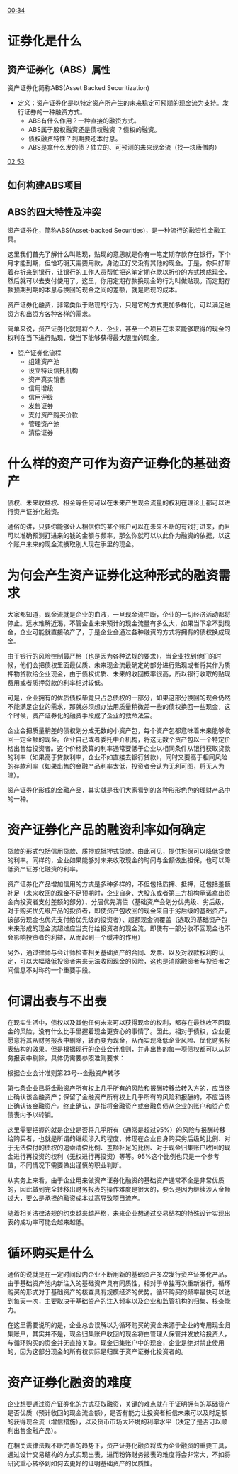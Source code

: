 [00:34](https://www.bilibili.com/video/BV1xx411H72G?from=search&seid=14119248750725028077&spm_id_from=333.337.0.0#t=34.255752)
# 证券化是什么
## 资产证券化（ABS）属性
资产证券化简称ABS(Asset Backed Securitization)

- 定义：资产证券化是以特定资产所产生的未来稳定可预期的现金流为支持。发行证券的一种融资方式。
	- ABS有什么作用？一种直接的融资方式。
	- ABS属于股权融资还是债权融资 ？债权的融资。
	- 债权融资特性？到期要还本付息。
	- ABS是拿什么发的债？独立的、可预测的未来现金流（找一块唐僧肉）

[02:53](https://www.bilibili.com/video/BV1xx411H72G?from=search&seid=14119248750725028077&spm_id_from=333.337.0.0#t=173.961031)

## 如何构建ABS项目
## ABS的四大特性及冲突


资产证券化，简称ABS(Asset-backed Securities)，是一种流行的融资性金融工具。

这里我们首先了解什么叫贴现，贴现的意思就是你有一笔定期存款存在银行，下个月才能到期，但恰巧明天需要用款，身边正好又没有其他的现金。于是，你只好带着存折来到银行，让银行的工作人员帮忙把这笔定期存款以折价的方式换成现金，然后就可以去支付使用了。这里，你用定期存款换现金的行为叫做贴现。而定期存款预期到期的本息与换回的现金之间的差额，就是贴现的成本。

资产证券化融资，非常类似于贴现的行为，只是它的方式更加多样化，可以满足融资方和出资方各种各样的需求。

简单来说，资产证券化就是将个人、企业，甚至一个项目在未来能够取得的现金的权利在当下进行贴现，使当下能够获得最大限度的现金。

- 资产证券化流程
	- 组建资产池
	- 设立特设信托机构
	- 资产真实销售
	- 信用增级
	- 信用评级
	- 发售证券
	- 支付资产购买价款
	- 管理资产池
	- 清偿证券

# 什么样的资产可作为资产证券化的基础资产

债权、未来收益权、租金等任何可以在未来产生现金流量的权利在理论上都可以进行资产证券化融资。

通俗的讲，只要你能够让人相信你的某个账户可以在未来不断的有钱打进来，而且可以准确预测打进来的钱的金额与频率，那么你就可以以此作为融资的依据，以这个账户未来的现金流换取别人现在手里的现金。

# 为何会产生资产证券化这种形式的融资需求

大家都知道，现金流就是企业的血液，一旦现金流中断，企业的一切经济活动都将停止。远水难解近渴，不管企业未来预计的现金流量有多么大，如果当下拿不到现金，企业可能就直接破产了，于是企业会通过各种融资的方式将拥有的债权换成现金。

由于银行的风险控制最严格（也是因为各种法规的要求），当企业找到他们的时候，他们会把债权里面最优质、未来现金流最确定的部分进行贴现或者将其作为质押物贷款给企业现金，由于债权优质、未来的收回概率很高，所以银行收取的贴现费用或者质押贷款的利率相对较低。

可是，企业拥有的优质债权毕竟只占总债权的一部分，如果这部分换回的现金仍然不能满足企业的需求，那就必须想办法用质量稍微差一些的债权换回一些现金，这个时候，资产证券化的融资手段成了企业的救命法宝。

企业会把质量稍差的债权划分成无数的小资产包，每个资产包都意味着未来能够收回一定金额的现金。企业自己或者委托中介机构，将这无数个资产包以一个特定价格出售给投资者。这个价格换算的利率通常要低于企业以相同条件从银行获取贷款的利率（如果高于贷款利率，企业不如直接去银行贷款），同时又要高于相同风险的存款利率（如果出售的金融产品利率太低，投资者会认为无利可图，将无人为津）。

资产证券化形成的金融产品，其实就是我们大家看到的各种形形色色的理财产品中的一种。

# 资产证券化产品的融资利率如何确定

贷款的形式包括信用贷款、质押或抵押式贷款。由此可见，提供担保可以降低贷款的利率。同样的，企业如果能够对未来收取现金的时间与金额做出担保，也可以降低资产证券化融资的利率。

资产证券化产品增加信用的方式是多种多样的，不但包括质押、抵押，还包括差额补足（未来收回的现金不足预期时，企业自身、大股东或者第三方机构承诺拿出资金向投资者支付差额的部分）、分层优先清偿（基础资产会划分优先级、劣后级，对于购买优先级产品的投资者，即使资产包收回的现金来自于劣后级的基础资产，该部分现金也优先支付给优先级的投资者）、超额现金流覆盖（选取的基础资产包未来形成的现金流超过应当支付给投资者的现金流，即使有一部分收不回现金也不会影响投资者的利益，从而起到一个缓冲的作用）

另外，通过律师与会计师检查相关基础资产的合同、发票、以及对收款权利的认定，可以大幅降低投资者未来无法收回现金的风险，这也是消除融资者与投资者之间信息不对称的一个重要手段。

# 何谓出表与不出表

在现实生活中，债权以及其他任何未来可以获得现金的权利，都存在最终收不回现金的风险，没有什么比手里握着现金更安心的事情了。因此，相对于债权，企业更愿意将其从财务报表中剔除，转而变为现金，从而实现降低企业风险、优化财务报表结构的效果。但是根据现行的企业会计准则，并非出售的每一项债权都可以从财务报表中剔除，具体仍需要参照准则要求：

根据企业会计准则第23号--金融资产转移

第七条企业已将金融资产所有权上几乎所有的风险和报酬转移给转入方的，应当终止确认该金融资产；保留了金融资产所有权上几乎所有的风险和报酬的，不应当终止确认该金融资产。终止确认，是指将金融资产或金融负债从企业的账户和资产负债表内予以转销。

这里需要把握的就是企业是否将几乎所有（通常是超过95%）的风险与报酬转移给购买者，也就是所谓的继续涉入的程度，体现在企业自身购买劣后级的比例、对于无法偿付的债权的追索清偿比例、差额补足的比例、对于现金归集账户收回的现金进行再投资的权利（无权进行再投资）等等。95%这个比例也只是一个参考值，不同情况下需要做出谨慎的职业判断。

从实务上来看，由于企业用来做资产证券化融资的基础资产通常不全是非常优质的，因此做到完全转移出财务报表的操作难度是很大的，要么是因为继续涉入金额过大，要么是承担的融资成本过高导致项目流产。

随着相关法律法规的约束越来越严格，未来企业想通过交易结构的特殊设计实现出表的成功率可能会越来越低。

# 循环购买是什么

通俗的说就是在一定时间段内企业不断用新的基础资产多次发行资产证券化产品，由于基础资产池内新注入的基础资产具有同质性，相对于单独再次重新发行，循环购买的形式对于基础资产的核查具有规模经济的优势。循环购买的频率最快可以达到每天一次，主要取决于基础资产的注入频率以及企业和监管机构的归集、核查能力。

在这里需要说明的是，企业总会误解以为循环购买的资金来源于企业的专用现金归集账户，其实并不是，现金归集账户收回的现金将由管理人保管并发放给投资人，与循环购买的资金并无直接关联。现金归集账户中的现金，企业是绝对禁止使用的，因为这部分现金的所有权实际是归属于资产证券化投资者的。

# 资产证券化融资的难度

企业想要通过资产证券化的方式获取融资，关键的难点就在于证明拥有的基础资产是否优质（预计收回的现金流金额），是否有能力让投资者相信未来可以及时足额的获得现金流（增信措施），以及货币市场大环境的利率水平（决定了是否可以顺利出售金融产品）。

在相关法律法规不断完善的趋势下，资产证券化融资将成为企业融资的重要工具，通过设计交易结构的方式实现出表，进而粉饰财务报表的难度将会非常大，不如将研究重心转移到如何去更好的证明基础资产的优质性。
